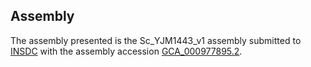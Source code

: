 

Assembly
--------

The assembly presented is the Sc\_YJM1443\_v1 assembly submitted to
[INSDC](http://www.insdc.org) with the assembly accession
[GCA\_000977895.2](http://www.ebi.ac.uk/ena/data/view/GCA_000977895.2).
